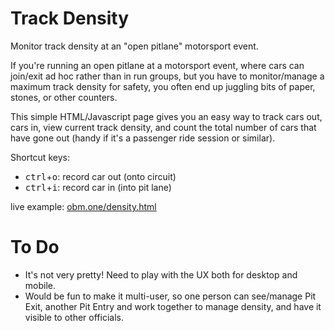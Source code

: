 # Track Density
Monitor track density at an "open pitlane" motorsport event.

If you're running an open pitlane at a motorsport event, where cars can join/exit ad hoc rather than in run groups, but you have to monitor/manage a maximum track density for safety, you often end up juggling bits of paper, stones, or other counters.

This simple HTML/Javascript page gives you an easy way to track cars out, cars in, view current track density, and count the total number of cars that have gone out (handy if it's a passenger ride session or similar).

Shortcut keys:
* <kbd>ctrl</kbd>+<kbd>o</kbd>: record car out (onto circuit)
* <kbd>ctrl</kbd>+<kbd>i</kbd>: record car in (into pit lane)

live example: [obm.one/density.html](https://obm.one/density.html)

To Do
=====
* It's not very pretty! Need to play with the UX both for desktop and mobile.
* Would be fun to make it multi-user, so one person can see/manage Pit Exit, another Pit Entry and work together to manage density, and have it visible to other officials.

